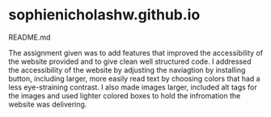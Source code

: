 # sophienicholashw.github.io
README.md

The assignment given was to add features that improved the accessibility of the website provided and to give  clean well structured code. 
I addressed the accessibility of the website by adjusting the naviagtion by installing button, including larger, more easily read text by choosing colors that had a less eye-straining contrast. I also made images larger, included alt tags for the images and used lighter colored boxes to hold the infromation the website was delivering. 
